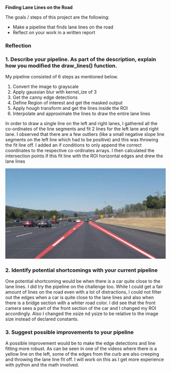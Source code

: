 **Finding Lane Lines on the Road**

The goals / steps of this project are the following:
* Make a pipeline that finds lane lines on the road
* Reflect on your work in a written report


[//]: # (Image References)

[image1]: ./test_images_output/solidWhiteCurve.jpg

### Reflection

### 1. Describe your pipeline. As part of the description, explain how you modified the draw_lines() function.

My pipeline consisted of 6 steps as mentioned below. 
1. Convert the image to grayscale
2. Apply gaussian blur with kernel_ize of 3
3. Get the canny edge detections
4. Define Region of interest and get the masked output
5. Apply hough transform and get the lines inside the ROI
6. Interpolate and approximate the lines to draw the entire lane lines

In order to draw a single line on the left and right lanes, I gathered all the co-ordinates of the line segments and fit 2 lines for the left lane and right lane. I observed that there are a few outliers (like a small negative slope line segments on the left line which had to be positive) and this was throwing the fit line off. I added an if conditions to only append the correct coordinates to the respective co-ordinates arrays. I then calculated the intersection points if this fit line with the ROI horizontal edges and drew the lane lines

![alt text][image1]


### 2. Identify potential shortcomings with your current pipeline


One potential shortcoming would be when there is a car quite close to the lane lines. I did try the pipeline on the challenge too. While I could get a fair amount of lines on the road even with a lot of distractions, I could not filter out the edges when a car is quite close to the lane lines and also when there is a bridge section with a whiter road color. I did see that the front camera sees a part of the front section of the car and I changed my ROI accordingly. Also I changed the xsize nd ysize to be relative to the image size instead of declared constants. 

### 3. Suggest possible improvements to your pipeline

A possible improvement would be to make the edge detections and line fitting more robust. As can be seen in one of the videos where there is a yellow line on the left, some of the edges from the curb are also creeping and throwing the lane line fit off. I will work on this as I get more experience with python and the math involved.
